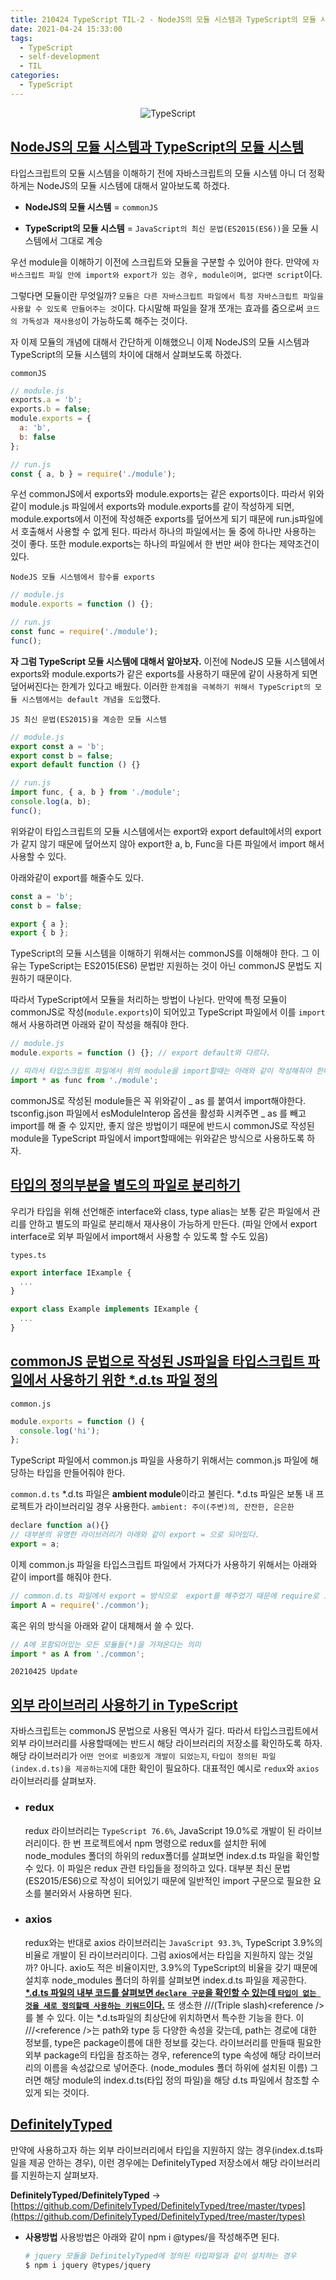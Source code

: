 ```yaml
---
title: 210424 TypeScript TIL-2 - NodeJS의 모듈 시스템과 TypeScript의 모듈 시스템
date: 2021-04-24 15:33:00
tags:
  - TypeScript
  - self-development
  - TIL
categories:
  - TypeScript
---
```


<div align="center">
  <img src="/images/post_images/typescript_logo.png" alt="TypeScript"/>
</div>

## <ins><b>NodeJS의 모듈 시스템과 TypeScript의 모듈 시스템</b></ins>

타입스크립트의 모듈 시스템을 이해하기 전에 자바스크립트의 모듈 시스템 아니 더 정확하게는 NodeJS의 모듈 시스템에 대해서 알아보도록 하겠다.

- **NodeJS의 모듈 시스템** = `commonJS`

- **TypeScript의 모듈 시스템** = `JavaScript의 최신 문법(ES2015(ES6))`을 모듈 시스템에서 그대로 계승

우선 module을 이해하기 이전에 스크립트와 모듈을 구분할 수 있어야 한다.
만약에 `자바스크립트 파일 안에 import와 export가 있는 경우, module이며, 없다면 script`이다.

그렇다면 모듈이란 무엇일까? `모듈은 다른 자바스크립트 파일에서 특정 자바스크립트 파일을 사용할 수 있도록 만들어주는 것`이다. 다시말해 파일을 잘개 쪼개는 효과를 줌으로써 `코드의 가독성과 재사용성`이 가능하도록 해주는 것이다.

자 이제 모듈의 개념에 대해서 간단하게 이해했으니 이제 NodeJS의 모듈 시스템과 TypeScript의 모듈 시스템의 차이에 대해서 살펴보도록 하겠다.

`commonJS`

```javascript
// module.js
exports.a = 'b';
exports.b = false;
module.exports = {
  a: 'b',
  b: false
};

// run.js
const { a, b } = require('./module');
```

  <!-- more -->

우선 commonJS에서 exports와 module.exports는 같은 exports이다. 따라서 위와같이 module.js 파일에서 exports와 module.exports를 같이 작성하게 되면, module.exports에서 이전에 작성해준 exports를 덮어쓰게 되기 때문에 run.js파일에서 호출해서 사용할 수 없게 된다.
따라서 하나의 파일에서는 둘 중에 하나만 사용하는 것이 좋다.
또한 module.exports는 하나의 파일에서 한 번만 써야 한다는 제약조건이 있다.

`NodeJS 모듈 시스템에서 함수를 exports`

```javascript
// module.js
module.exports = function () {};

// run.js
const func = require('./module');
func();
```

**자 그럼 TypeScript 모듈 시스템에 대해서 알아보자.**
이전에 NodeJS 모듈 시스템에서 exports와 module.exports가 같은 exports를 사용하기 때문에 같이 사용하게 되면 덮어써진다는 한계가 있다고 배웠다. 이러한 `한계점을 극복하기 위해서 TypeScript의 모듈 시스템에서는 default 개념을 도입`했다.

`JS 최신 문법(ES2015)을 계승한 모듈 시스템`

```javascript
// module.js
export const a = 'b';
export const b = false;
export default function () {}

// run.js
import func, { a, b } from './module';
console.log(a, b);
func();
```

위와같이 타입스크립트의 모듈 시스템에서는 export와 export default에서의 export가 같지 않기 때문에 덮어쓰지 않아 export한 a, b, Func을 다른 파일에서 import 해서 사용할 수 있다.

아래와같이 export를 해줄수도 있다.

```javascript
const a = 'b';
const b = false;

export { a };
export { b };
```

TypeScript의 모듈 시스템을 이해하기 위해서는 commonJS를 이해해야 한다. 그 이유는 TypeScript는 ES2015(ES6) 문법만 지원하는 것이 아닌 commonJS 문법도 지원하기 때문이다.

따라서 TypeScript에서 모듈을 처리하는 방법이 나뉜다.
만약에 특정 모듈이 commonJS로 작성(`module.exports`)이 되어있고 TypeScript 파일에서 이를 `import`해서 사용하려면 아래와 같이 작성을 해줘야 한다.

```javascript
// module.js
module.exports = function () {}; // export default와 다르다.

// 따라서 타입스크립트 파일에서 위의 module을 import할때는 아래와 같이 작성해줘야 한다.
import * as func from './module';
```

commonJS로 작성된 module들은 꼭 위와같이 _ as 를 붙여서 import해야한다.
tsconfig.json 파일에서 esModuleInterop 옵션을 활성화 시켜주면 _ as 를 빼고 import를 해 줄 수 있지만, 좋지 않은 방법이기 때문에 반드시 commonJS로 작성된 module을 TypeScript 파일에서 import할때에는 위와같은 방식으로 사용하도록 하자.

## <ins><b>타입의 정의부분을 별도의 파일로 분리하기</b></ins>

우리가 타입을 위해 선언해준 interface와 class, type alias는 보통 같은 파일에서 관리를 안하고 별도의 파일로 분리해서 재사용이 가능하게 만든다.
(파일 안에서 export interface로 외부 파일에서 import해서 사용할 수 있도록 할 수도 있음)

`types.ts`

```javascript
export interface IExample {
  ...
}

export class Example implements IExample {
  ...
}
```

## <ins><b>commonJS 문법으로 작성된 JS파일을 타입스크립트 파일에서 사용하기 위한 \*.d.ts 파일 정의</b></ins>

`common.js`

```javascript
module.exports = function () {
  console.log('hi');
};
```

TypeScript 파일에서 common.js 파일을 사용하기 위해서는 common.js 파일에 해당하는 타입을 만들어줘야 한다.

`common.d.ts`
\*.d.ts 파일은 **ambient module**이라고 불린다. \*.d.ts 파일은 보통 내 프로젝트가 라이브러리일 경우 사용한다.
`ambient: 주이(주변)의, 잔잔한, 은은한`

```javascript
declare function a(){}
// 대부분의 유명한 라이브러리가 아래와 같이 export = 으로 되어있다.
export = a;
```

이제 common.js 파일을 타입스크립트 파일에서 가져다가 사용하기 위해서는 아래와 같이 import를 해줘야 한다.

```javascript
// common.d.ts 파일에서 export = 방식으로  export를 해주었기 때문에 require로 호출해서 사용해야 한다.
import A = require('./common');
```

혹은 위의 방식을 아래와 같이 대체해서 쓸 수 있다.

```javascript
// A에 포함되어있는 모든 모듈들(*)을 가져온다는 의미
import * as A from './common';
```

`20210425 Update`

## <ins><b>외부 라이브러리 사용하기 in TypeScript</b></ins>

자바스크립트는 commonJS 문법으로 사용된 역사가 길다. 따라서 타입스크립트에서 외부 라이브러리를 사용할때에는 반드시 해당 라이브러리의 저장소를 확인하도록 하자.
해당 라이브러리가 `어떤 언어로 비중있게 개발이 되었는지`, `타입이 정의된 파일(index.d.ts)을 제공하는지`에 대한 확인이 필요하다.
대표적인 예시로 `redux`와 `axios` 라이브러리를 살펴보자.

- ### **redux**
  redux 라이브러리는 `TypeScript 76.6%`, JavaScript 19.0%로 개발이 된 라이브러리이다.
  한 번 프로젝트에서 npm 명령으로 redux를 설치한 뒤에 node_modules 폴더의 하위의 redux폴더를 살펴보면 index.d.ts 파일을 확인할 수 있다. 이 파일은 redux 관련 타입들을 정의하고 있다.
  대부분 최신 문법(ES2015/ES6)으로 작성이 되어있기 때문에 일반적인 import 구문으로 필요한 요소를 불러와서 사용하면 된다.
- ### **axios**
  redux와는 반대로 axios 라이브러리는 `JavaScript 93.3%`, TypeScript 3.9%의 비율로 개발이 된 라이브러리이다. 그럼 axios에서는 타입을 지원하지 않는 것일까? 아니다. axio도 적은 비율이지만, 3.9%의 TypeScript의 비율을 갖기 때문에 설치후 node_modules 폴더의 하위를 살펴보면 index.d.ts 파일을 제공한다.
  <ins><b>\*.d.ts 파일의 내부 코드를 살펴보면 `declare 구문`을 확인할 수 있는데 `타입이 없는 것을 새로 정의할때 사용하는 키워드`이다.</b></ins>
  또 생소한 ///(Triple slash)\<reference />를 볼 수 있다. 이는 \*.d.ts파일의 최상단에 위치하면서 특수한 기능을 한다. 이 ///\<reference />는 path와 type 등 다양한 속성을 갖는데, path는 경로에 대한 정보를, type은 package이름에 대한 정보를 갖는다.
  라이브러리를 만들때 필요한 외부 package의 타입을 참조하는 경우, reference의 type 속성에 해당 라이브러리의 이름을 속성값으로 넣어준다. (node_modules 폴더 하위에 설치된 이름) 그러면 해당 module의 index.d.ts(타입 정의 파일)을 해당 d.ts 파일에서 참조할 수 있게 되는 것이다.

## <ins><b>DefinitelyTyped</b></ins>

만약에 사용하고자 하는 외부 라이브러리에서 타입을 지원하지 않는 경우(index.d.ts파일을 제공 안하는 경우), 이런 경우에는 DefinitelyTyped 저장소에서 해당 라이브러리를 지원하는지 살펴보자.

**DefinitelyTyped/DefinitelyTyped**
→ [https://github.com/DefinitelyTyped/DefinitelyTyped/tree/master/types](https://github.com/DefinitelyTyped/DefinitelyTyped/tree/master/types)

- **사용방법**
  사용방법은 아래와 같이 npm i @types/<module name>을 작성해주면 된다.
  ```zsh
  # jquery 모듈을 DefinitelyTyped에 정의된 타입파일과 같이 설치하는 경우
  $ npm i jquery @types/jquery
  ```
